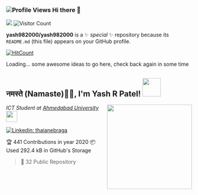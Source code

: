 ### ![Profile Views](http://hits.dwyl.com/yash982000/yash982000.svg) Hi there 👋
![](https://komarev.com/ghpvc/?username=yash982000)
![Visitor Count](https://profile-counter.glitch.me/{yash982000}/count.svg)
     
**yash982000/yash982000** is a ✨ _special_ ✨ repository because its `README.md` (this file) appears on your GitHub profile.
   
[![HitCount](http://hits.dwyl.com/yash982000/yash982000.svg)](http://hits.dwyl.com/yash982000/yash982000)
   
Loading... some awesome ideas to go here, check back again in some time  
               
<!--Here are some ideas to get you started:     
     
<!--🔭 I’m currently working on ...  
- 🌱 I’m currently learning ...
- 👯 I’m looking to collaborate on ...
- 🤔 I’m looking for help with ...
- 💬 Ask me about ...
- 📫 How to reach me: ...
- 😄 Pronouns: ...
- ⚡ Fun fact: ...
--  -->     
  
        
<h2>नमस्ते (Namaste)🙏🏻, I'm Yash R Patel! <img src="https://media.giphy.com/media/12oufCB0MyZ1Go/giphy.gif" width="50"></h2>
<img align='right' src="https://media.giphy.com/media/M9gbBd9nbDrOTu1Mqx/giphy.gif" width="230">
<p><em>ICT Student at <a href="https://ahduni.edu.in/">Ahmedabad University</a><img src="https://media.giphy.com/media/WUlplcMpOCEmTGBtBW/giphy.gif" width="30"> 
</em></p>
  
<!--![Twitter Follow](https://img.shields.io/twitter/follow/misteranmol?label=Follow)-->
[![Linkedin: thaianebraga](https://img.shields.io/badge/yash-patel-970517166?style=flat-square&logo=Linkedin&logoColor=white&link=https://www.linkedin.com/in/yash-patel-970517166/)](https://www.linkedin.com/in/yash-patel-970517166/)
<!--![GitHub followers](https://img.shields.io/github/followers/yash982000?label=Follow&style=social)
![](https://visitor-badge.glitch.me/badge?page_id=anmol098.anmol098)
![Waka Readme](https://github.com/yash982000/yash982000/workflows/Waka%20Readme/badge.svg)-->
  
<!--### <img src="https://media.giphy.com/media/VgCDAzcKvsR6OM0uWg/giphy.gif" width="50"> A little more about me...  
  
```javascript  
const anmol = {
    pronouns: "He" | "Him",
    code: ["Javascript", "Typescript", "Python", "Java", "php"],
    askMeAbout: ["web dev", "tech", "app dev", "photography"],
    technologies: {
        mobileApp: ["Android App"],
        frontEnd: {
            js: ["Vue", "Nuxt"],
            css: ["materialize", "vuetify", "bootstrap"]
        },
        backEnd: {
            js: ["node", "express", "SuiteScript"],
            python: ["flask"]
        },
        devOps: ["AWS", "Docker🐳", "Route53", "Nginx"],
        databases: ["mongo", "MySql", "sqlite"],
        misc: ["Firebase", "Socket.IO", "selenium", "open-cv", "php", "SuiteApp"]
    },
    architecture: ["Serverless Architecture", "Progressive web applications", "Single page applications"],
    currentProject: "I am developing Extension for NetSuite using SuiteScript2.0",
    funFact: "There are two ways to write error-free programs; only the third one works"
};
```

<img src="https://media.giphy.com/media/LnQjpWaON8nhr21vNW/giphy.gif" width="60"> <em><b>I love connecting with different people</b> so if you want to say <b>hi, I'll be happy to meet you more!</b> 😊</em>

---
<!--START_SECTION:waka-->
<!--![Profile Views](http://img.shields.io/badge/Profile%20Views-2154-blue)

<!--![Lines of code](https://img.shields.io/badge/From%20Hello%20World%20I've%20written-2.7%20million%20Lines%20of%20code-blue)

<!--**🐱 My GitHub Data** 

<!--> 🏆 441 Contributions in year 2020

<!-- > 

<!--> 📦 Used 292.4 kB in GitHub's Storage 
 > 
 > 
> 📜 32 Public Repository 
 >
<!--**I'm a night 🦉** 

```
<!--📅 **I'm Most Productive on Sundays**   

```text
```



<!--📊 **This week I spent my time on** 

```text
⌚︎ Timezone: Asia/Kolkata
```
  

<!--**I mostly code in Vue** 

``

<!--**Timeline**


<!--![Chart not found](https://github.com/yash982000/yash982000/blob/master/charts/bar_graph.png) 
 

<!--END_SECTION:waka-->      


<!--**These Readme stats are generated using github action [awesome-readme-stats](https://github.com/yash982000/waka-readme-stats)**
